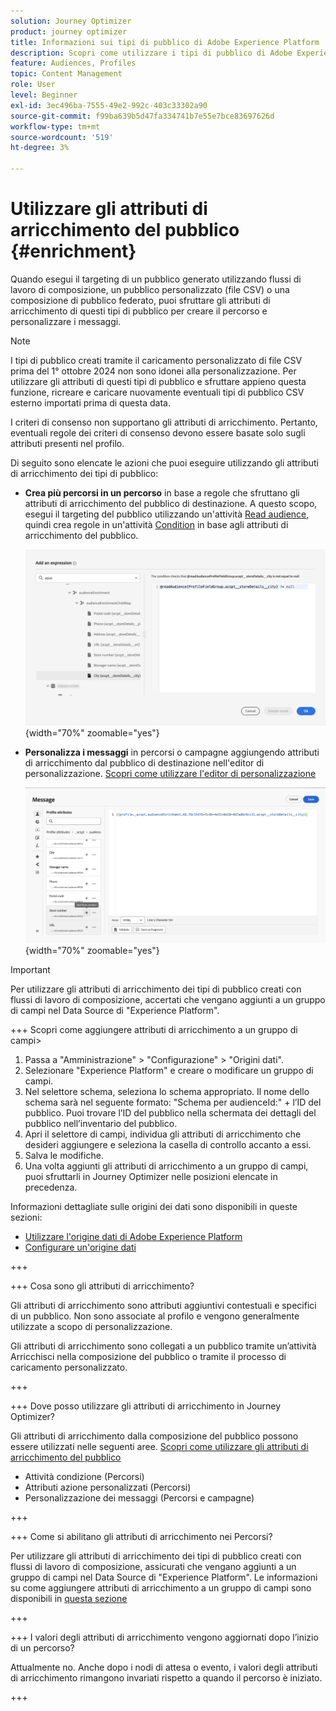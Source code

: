 ```yaml
---
solution: Journey Optimizer
product: journey optimizer
title: Informazioni sui tipi di pubblico di Adobe Experience Platform
description: Scopri come utilizzare i tipi di pubblico di Adobe Experience Platform
feature: Audiences, Profiles
topic: Content Management
role: User
level: Beginner
exl-id: 3ec496ba-7555-49e2-992c-403c33302a90
source-git-commit: f99ba639b5d47fa334741b7e55e7bce83697626d
workflow-type: tm+mt
source-wordcount: '519'
ht-degree: 3%

---
```


# Utilizzare gli attributi di arricchimento del pubblico {#enrichment}

Quando esegui il targeting di un pubblico generato utilizzando flussi di lavoro di composizione, un pubblico personalizzato (file CSV) o una composizione di pubblico federato, puoi sfruttare gli attributi di arricchimento di questi tipi di pubblico per creare il percorso e personalizzare i messaggi.

>[!NOTE]
>
>I tipi di pubblico creati tramite il caricamento personalizzato di file CSV prima del 1° ottobre 2024 non sono idonei alla personalizzazione. Per utilizzare gli attributi di questi tipi di pubblico e sfruttare appieno questa funzione, ricreare e caricare nuovamente eventuali tipi di pubblico CSV esterno importati prima di questa data.
>
>I criteri di consenso non supportano gli attributi di arricchimento. Pertanto, eventuali regole dei criteri di consenso devono essere basate solo sugli attributi presenti nel profilo.

Di seguito sono elencate le azioni che puoi eseguire utilizzando gli attributi di arricchimento dei tipi di pubblico:

* **Crea più percorsi in un percorso** in base a regole che sfruttano gli attributi di arricchimento del pubblico di destinazione. A questo scopo, esegui il targeting del pubblico utilizzando un&#39;attività [Read audience](../building-journeys/read-audience.md), quindi crea regole in un&#39;attività [Condition](../building-journeys/condition-activity.md) in base agli attributi di arricchimento del pubblico.

  ![](assets/audience-enrichment-attribute-condition.png){width="70%" zoomable="yes"}

* **Personalizza i messaggi** in percorsi o campagne aggiungendo attributi di arricchimento dal pubblico di destinazione nell&#39;editor di personalizzazione. [Scopri come utilizzare l&#39;editor di personalizzazione](../personalization/personalization-build-expressions.md)

  ![](assets/audience-enrichment-attribute-perso.png){width="70%" zoomable="yes"}

>[!IMPORTANT]
>
>Per utilizzare gli attributi di arricchimento dei tipi di pubblico creati con flussi di lavoro di composizione, accertati che vengano aggiunti a un gruppo di campi nel Data Source di &quot;Experience Platform&quot;.
>
>+++ Scopri come aggiungere attributi di arricchimento a un gruppo di campi>
>
>1. Passa a &quot;Amministrazione&quot; > &quot;Configurazione&quot; > &quot;Origini dati&quot;.
>1. Selezionare &quot;Experience Platform&quot; e creare o modificare un gruppo di campi.
>1. Nel selettore schema, seleziona lo schema appropriato. Il nome dello schema sarà nel seguente formato: &quot;Schema per audienceId:&quot; + l’ID del pubblico. Puoi trovare l’ID del pubblico nella schermata dei dettagli del pubblico nell’inventario del pubblico.
>1. Apri il selettore di campi, individua gli attributi di arricchimento che desideri aggiungere e seleziona la casella di controllo accanto a essi.
>1. Salva le modifiche.
>1. Una volta aggiunti gli attributi di arricchimento a un gruppo di campi, puoi sfruttarli in Journey Optimizer nelle posizioni elencate in precedenza.
>
>Informazioni dettagliate sulle origini dei dati sono disponibili in queste sezioni:
>
>* [Utilizzare l&#39;origine dati di Adobe Experience Platform](../datasource/adobe-experience-platform-data-source.md)
>* [Configurare un&#39;origine dati](../datasource/configure-data-sources.md)
>
>+++







+++ Cosa sono gli attributi di arricchimento?

Gli attributi di arricchimento sono attributi aggiuntivi contestuali e specifici di un pubblico. Non sono associate al profilo e vengono generalmente utilizzate a scopo di personalizzazione.

Gli attributi di arricchimento sono collegati a un pubblico tramite un’attività Arricchisci nella composizione del pubblico o tramite il processo di caricamento personalizzato.

+++

+++ Dove posso utilizzare gli attributi di arricchimento in Journey Optimizer?

Gli attributi di arricchimento dalla composizione del pubblico possono essere utilizzati nelle seguenti aree. [Scopri come utilizzare gli attributi di arricchimento del pubblico](#enrichment)

* Attività condizione (Percorsi)
* Attributi azione personalizzati (Percorsi)
* Personalizzazione dei messaggi (Percorsi e campagne)

+++

+++ Come si abilitano gli attributi di arricchimento nei Percorsi?

Per utilizzare gli attributi di arricchimento dei tipi di pubblico creati con flussi di lavoro di composizione, assicurati che vengano aggiunti a un gruppo di campi nel Data Source di &quot;Experience Platform&quot;. Le informazioni su come aggiungere attributi di arricchimento a un gruppo di campi sono disponibili in [questa sezione](#enrichment)

+++

+++ I valori degli attributi di arricchimento vengono aggiornati dopo l’inizio di un percorso?

Attualmente no. Anche dopo i nodi di attesa o evento, i valori degli attributi di arricchimento rimangono invariati rispetto a quando il percorso è iniziato.

+++
